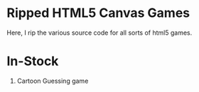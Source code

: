 Ripped HTML5 Canvas Games
==
Here, I rip the various source code for all sorts of html5 games.

In-Stock
==
1. Cartoon Guessing game
